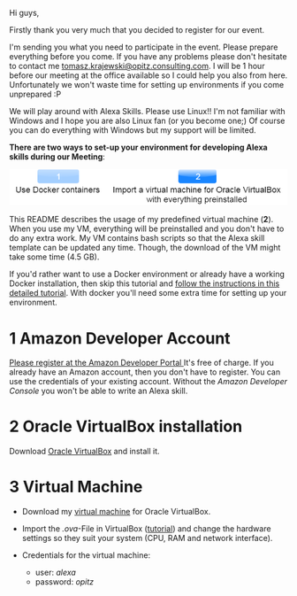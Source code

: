 Hi guys, 

Firstly thank you very much that you decided to register for our event.

I'm sending you what you need to participate in the event. Please prepare everything before you come. If you have any problems please don't hesitate to contact me tomasz.krajewski@opitz.consulting.com. I will be 1 hour before our meeting at the office available so I could help you also from here.
Unfortunately we won't waste time for setting up environments if you come unprepared :P 

We will play around with Alexa Skills.  Please use Linux!! I'm not familiar with Windows and I hope you are also Linux fan (or you become one;) Of course you can do everything with Windows but my support will be limited.



**There are two ways to set-up your environment for developing Alexa skills during our Meeting**:

![Local Docker installation or virtual box](buttons.png)

This README describes the usage of my predefined virtual machine (**2**). When you use my VM, everything will be preinstalled and you don't have to do any extra work. My VM contains bash scripts so that the Alexa skill template can be updated any time. Though, the download of the VM might take some time (4.5 GB).

If you'd rather want to use a Docker environment or already have a working Docker installation, then skip this tutorial and [follow the instructions in this detailed tutorial](https://github.com/falent/Alexa_universal_skill_template). With docker you'll need some extra time for setting up your environment.



# 1 Amazon Developer Account

[Please register at the Amazon Developer Portal ](http://developer.amazon.com/)
It's free of charge. If you already have an Amazon account, then you don't have to register. You can use the credentials of your existing account. Without the _Amazon Developer Console_ you won't be able to write an Alexa skill.



# 2 Oracle VirtualBox installation
Download [Oracle VirtualBox](https://www.virtualbox.org/wiki/Downloads) and install it.



# 3 Virtual Machine

* Download my [virtual machine](https://drive.google.com/open?id=1H0xQT7PKidrgmTQkqQKQBXhZ7M8nrHjW) for Oracle VirtualBox.
* Import the _.ova_-File in VirtualBox ([tutorial](https://docs.oracle.com/cd/E26217_01/E26796/html/qs-import-vm.html)) and change the hardware settings so they suit your system (CPU, RAM and network interface).
* Credentials for the virtual machine:

  * user: _alexa_
  * password: _opitz_